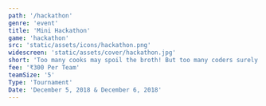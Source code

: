 ```yaml
---
path: '/hackathon'
genre: 'event'
title: 'Mini Hackathon'
game: 'hackathon'
src: 'static/assets/icons/hackathon.png'
widescreen: 'static/assets/cover/hackathon.jpg'
short: 'Too many cooks may spoil the broth! But too many coders surely can develop awesomeness! Get ready to bring in your best team and code your way to win! Face this challenge and drive your team to success!'
fee: '₹300 Per Team'
teamSize: '5'
Type: 'Tournament'
Date: 'December 5, 2018 & December 6, 2018' 
---
```


